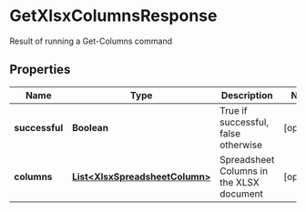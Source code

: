 

# GetXlsxColumnsResponse

Result of running a Get-Columns command

## Properties

| Name | Type | Description | Notes |
|------------ | ------------- | ------------- | -------------|
|**successful** | **Boolean** | True if successful, false otherwise |  [optional] |
|**columns** | [**List&lt;XlsxSpreadsheetColumn&gt;**](XlsxSpreadsheetColumn.md) | Spreadsheet Columns in the XLSX document |  [optional] |



